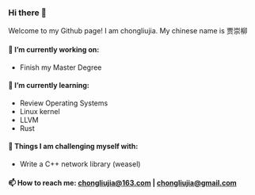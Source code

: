 ### Hi there 👋

Welcome to my Github page! I am chongliujia.
My chinese name is 贾崇柳

<!--
**chongliujia/chongliujia** is a ✨ _special_ ✨ repository because its `README.md` (this file) appears on your GitHub profile.

Here are some ideas to get you started:
-->
#### 🔭 I’m currently working on:
- Finish my Master Degree
#### 🌱 I’m currently learning:
- Review Operating Systems
- Linux kernel
- LLVM
- Rust
#### :muscle: Things I am challenging myself with:
- Write a C++ network library (weasel)
<!-- 👯 I’m looking to collaborate on ...
- 🤔 I’m looking for help with ...
- 💬 Ask me about 
- 😄 Pronouns: ...
- ⚡ Fun fact: ...
-->
#### 📫 How to reach me: chongliujia@163.com | chongliujia@gmail.com

